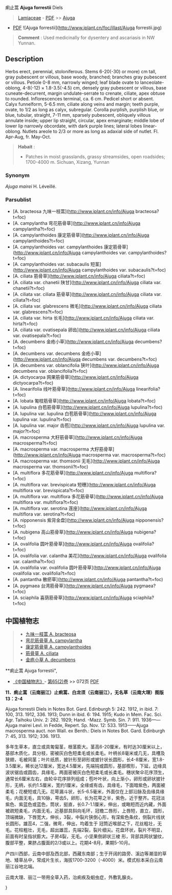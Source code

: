 痢止蒿 **Ajuga forrestii** Diels

> [Lamiaceae](http://www.iplant.cn/info/Lamiaceae?t=foc) - [PDF](http://www.iplant.cn/foc/pdf/Lamiaceae.pdf) >> [Ajuga](http://www.iplant.cn/info/Ajuga?t=foc)
 - [PDF](http://www.iplant.cn/foc/pdf/Ajuga.pdf)
![Ajuga forrestii](http://www.iplant.cn/foc/illast/Ajuga forrestii.jpg)

> **Comment** : 
> Used medicinally for dysentery and ascariasis in NW Yunnan.

## Description

Herbs erect, perennial, stoloniferous. Stems 6-20(-30) or more) cm tall, gray pubescent or villous, base woody, branched; branches gray pubescent or villous. Petiole 0-8 mm, narrowly winged; leaf blade ovate to lanceolate-oblong, 4-8(-12) × 1.8-3.5(-4.5) cm, densely gray pubescent or villous, base cuneate-decurrent, margin undulate-serrate to crenate, ciliate, apex obtuse to rounded. Inflorescences terminal, ca. 6 cm. Pedicel short or absent. Calyx funnelform, 5-6.5 mm, ciliate along veins and margin; teeth purple, ovate, to 1/2 as long as calyx, subregular. Corolla purplish, purplish blue, or blue, tubular, straight, 7-11 mm, sparsely pubescent, obliquely villous annulate inside; upper lip straight, circular, apex emarginate; middle lobe of lower lip narrowly obcordate, with dark purple lines; lateral lobes linear-oblong. Nutlets areole to 2/3 or more as long as adaxial side of nutlet. Fl. Apr-Aug, fr. May-Oct.

> **Habait** : 
>* Patches in moist grasslands, grassy streamsides, open roadsides; 1700-4000 m. Sichuan, Xizang, Yunnan

### Synonym
*Ajuga mairei* H. Léveillé.

### Parsublist

* [A.  bracteosa  九味一枝蒿](http://www.iplant.cn/info/Ajuga bracteosa?t=foc)
* [A.  campylantha  弯花筋骨草](http://www.iplant.cn/info/Ajuga campylantha?t=foc)
* [A.  campylanthoides  康定筋骨草](http://www.iplant.cn/info/Ajuga campylanthoides?t=foc)
* [A.  campylanthoides var. campylanthoides  康定筋骨草](http://www.iplant.cn/info/Ajuga campylanthoides var. campylanthoides?t=foc)
* [A.  campylanthoides var. subacaulis  短茎](http://www.iplant.cn/info/Ajuga campylanthoides var. subacaulis?t=foc)
* [A.  ciliata  筋骨草](http://www.iplant.cn/info/Ajuga ciliata?t=foc)
* [A.  ciliata var. chanetii  陕甘](http://www.iplant.cn/info/Ajuga ciliata var. chanetii?t=foc)
* [A.  ciliata var. ciliata  筋骨草](http://www.iplant.cn/info/Ajuga ciliata var. ciliata?t=foc)
* [A.  ciliata var. glabrescens  微毛](http://www.iplant.cn/info/Ajuga ciliata var. glabrescens?t=foc)
* [A.  ciliata var. hirta  长毛](http://www.iplant.cn/info/Ajuga ciliata var. hirta?t=foc)
* [A.  ciliata var. ovatisepala  卵齿](http://www.iplant.cn/info/Ajuga ciliata var. ovatisepala?t=foc)
* [A.  decumbens  金疮小草](http://www.iplant.cn/info/Ajuga decumbens?t=foc)
* [A.  decumbens var. decumbens  金疮小草](http://www.iplant.cn/info/Ajuga decumbens var. decumbens?t=foc)
* [A.  decumbens var. oblancifolia  狭叶](http://www.iplant.cn/info/Ajuga decumbens var. oblancifolia?t=foc)
* [A.  dictyocarpa  网果筋骨草](http://www.iplant.cn/info/Ajuga dictyocarpa?t=foc)
* [A.  linearifolia  线叶筋骨草](http://www.iplant.cn/info/Ajuga linearifolia?t=foc)
* [A.  lobata  匍枝筋骨草](http://www.iplant.cn/info/Ajuga lobata?t=foc)
* [A.  lupulina  白苞筋骨草](http://www.iplant.cn/info/Ajuga lupulina?t=foc)
* [A.  lupulina var. lupulina  白苞筋骨草](http://www.iplant.cn/info/Ajuga lupulina var. lupulina?t=foc)
* [A.  lupulina var. major  齿苞](http://www.iplant.cn/info/Ajuga lupulina var. major?t=foc)
* [A.  macrosperma  大籽筋骨草](http://www.iplant.cn/info/Ajuga macrosperma?t=foc)
* [A.  macrosperma var. macrosperma  大籽筋骨草](http://www.iplant.cn/info/Ajuga macrosperma var. macrosperma?t=foc)
* [A.  macrosperma var. thomsonii  无毛](http://www.iplant.cn/info/Ajuga macrosperma var. thomsonii?t=foc)
* [A.  multiflora  多花筋骨草](http://www.iplant.cn/info/Ajuga multiflora?t=foc)
* [A.  multiflora var. brevispicata  短穗](http://www.iplant.cn/info/Ajuga multiflora var. brevispicata?t=foc)
* [A.  multiflora var. multiflora  多花筋骨草](http://www.iplant.cn/info/Ajuga multiflora var. multiflora?t=foc)
* [A.  multiflora var. serotina  莲座](http://www.iplant.cn/info/Ajuga multiflora var. serotina?t=foc)
* [A.  nipponensis  紫背金盘](http://www.iplant.cn/info/Ajuga nipponensis?t=foc)
* [A.  nubigena  高山筋骨草](http://www.iplant.cn/info/Ajuga nubigena?t=foc)
* [A.  ovalifolia  圆叶筋骨草](http://www.iplant.cn/info/Ajuga ovalifolia?t=foc)
* [A.  ovalifolia var. calantha  美花](http://www.iplant.cn/info/Ajuga ovalifolia var. calantha?t=foc)
* [A.  ovalifolia var. ovalifolia  圆叶筋骨草](http://www.iplant.cn/info/Ajuga ovalifolia var. ovalifolia?t=foc)
* [A.  pantantha  散瘀草](http://www.iplant.cn/info/Ajuga pantantha?t=foc)
* [A.  pygmaea  台湾筋骨草](http://www.iplant.cn/info/Ajuga pygmaea?t=foc)
* [A.  sciaphila  喜荫筋骨草](http://www.iplant.cn/info/Ajuga sciaphila?t=foc)

## 中国植物志

> * [九味一枝蒿  A.  bracteosa](Ajuga-bracteosa-九味一枝蒿.md)
> * [弯花筋骨草  A.  campylantha](Ajuga-campylantha-弯花筋骨草.md)
> * [康定筋骨草  A.  campylanthoides](Ajuga-campylanthoides-康定筋骨草.md)
> * [筋骨草  A.  ciliata](Ajuga-ciliata-筋骨草.md)
> * [金疮小草  A.  decumbens](Ajuga-decumbens-金疮小草.md)

**痢止蒿 Ajuga forrestii",

* [《中国植物志》](http://www.iplant.cn/frps)- [第65(2)卷](http://www.iplant.cn/frps/vol/65(2)) >> 072页 [PDF](http://www.iplant.cn/frps/pdf/65(2)/072.PDF)

**11．痢止蒿（云南丽江）止痢蒿、白龙须（云南丽江），无名草（云南大理）图版13：2-4**

Ajuga forrestii Diels in Notes Bot. Gard. Edinburgh 5: 242. 1912, in ibid. 7: 100, 313. 1912, 336. 1913; Dunn in ibid. 6: 194. 1915; Kudo in Mem. Fac. Sci. Agr. Taihoku Univ. 2: 282. 1929; Hand. -Mazz. Symb. Sin. 7: 911. 1936——Ajuga mairei Levl. in Fedde, Repert. Sp. Nov. 12: 533. 1913——Ajuga macrosperma auct. non Wall. ex Benth.: Diels in Notes Bot. Gard. Edinburgh 7: 45, 313. 1912; 336. 1913.

多年生草本，直立或具匍匐茎，根茎膨大。茎高6-20厘米，有时达30厘米以上，基部木质化，具分枝，密被灰白色短柔毛或长柔毛。叶柄长8毫米或几无，具槽及狭翅，毛被同茎；叶片纸质，披针形至卵形或披针状长圆形，长4-8厘米，宽1.8-3.5厘米，稀长达12厘米，宽达4.5厘米，先端钝或圆形，基部楔形，下延，边缘具波状锯齿或圆齿，具缘毛，两面密被灰白色短柔毛或长柔毛。穗状聚伞花序顶生，通常长6厘米左右，由轮伞花序排列组成；苞叶叶状，向上渐小，卵形或卵状披针形，无柄，长约1.5厘米，宽约1厘米，全缘或有齿，具缘毛，下面暗紫色，两面被柔毛；花梗短或几无。花萼漏斗状，长5-6.5毫米，外面仅在上部沿脉及齿缘具缘毛，内面无毛，具10脉，萼齿5，卵形，长为花萼之半，紫色，近于整齐。花冠淡紫色、紫蓝色或蓝色，筒状，挺直，长0.7-1.1厘米，伸出，或略短而近内藏，外面被疏短柔毛，内面无毛，近基部具斜向毛环，冠檐二唇形，上唇短，直立，圆形，顶端微缺，下唇宽大，伸长，3裂，中裂片狭倒心形，有深紫色条纹，侧裂片线状长圆形。雄蕊4，二强，微弯，伸出，均着生于 冠筒近喉部之下，花丝粗壮，无毛。花柱粗壮，无毛，超出雄蕊，先端2裂，裂片细尖。花盘环状，裂片不明显，前面有时呈指状膨大。子房4裂，无毛。小坚果倒卵状三棱 形，背部具网状皱纹，腹部平整，果脐占腹面的2/3或以上。花期4-8月，果期5-10月。

产四川西部，云南中部及西北部，西藏东南部；生于开阔的路旁、溪边等潮湿的草地、矮草丛中，常成片生长，海拔1700-3200（-4000）米。模式标本采白云南丽江谷地北端。

云南大理、丽江一带用全草入药，治痢疾及蛔虫症，外敷乳腺炎。

}